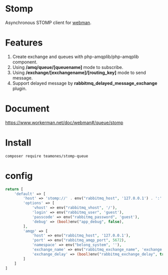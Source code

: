 # Stomp

Asynchronous STOMP client for [webman](https://github.com/walkor/webman).

# Features

1. Create exchange and queues with php-amqplib/php-amqplib component.
2. Using **/amq/queue/[queuename]** mode to subscribe.
3. Using **/exchange/[exchangename]/[routing_key]** mode to send message.
4. Support delayed message by **rabbitmq_delayed_message_exchange** plugin.

# Document
https://www.workerman.net/doc/webman#/queue/stomp

# Install

```
composer require teamones/stomp-queue
```

# config

```php
return [
    'default' => [
        'host' => 'stomp://' . env("rabbitmq_host", '127.0.0.1') . ':' . env("rabbitmq_stomp_port", 61613),
        'options' => [
            'vhost' => env("rabbitmq_vhost", '/'),
            'login' => env("rabbitmq_user", 'guest'),
            'passcode' => env("rabbitmq_password", 'guest'),
            'debug' => (bool)env("app_debug", false),
        ],
        'amqp' => [
            'host' => env("rabbitmq_host", '127.0.0.1'),
            'port' => env("rabbitmq_amqp_port", 5672),
            'namespace' => env("belong_system", ''),
            'exchange_name' => env("rabbitmq_exchange_name", 'exchange'),
            'exchange_delay' => (bool)env("rabbitmq_exchange_delay", true)
        ]
    ]
]
```
